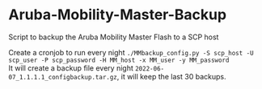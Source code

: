 # Aruba-Mobility-Master-Backup
Script to backup the Aruba Mobility Master Flash to a SCP host


Create a cronjob to run every night `./MMbackup_config.py -S scp_host -U scp_user -P scp_password -H MM_host -x MM_user -y MM_password`  
It will create a backup file every night `2022-06-07_1.1.1.1_configbackup.tar.gz`, it will keep the last 30 backups.
